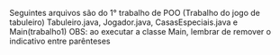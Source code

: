 Seguintes arquivos são do 1° trabalho de POO (Trabalho do jogo de tabuleiro)
Tabuleiro.java, Jogador.java, CasasEspeciais.java e Main(trabalho1)
OBS: ao executar a classe Main, lembrar de remover o indicativo entre parênteses
